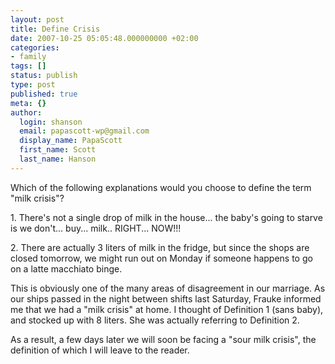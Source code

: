 ```yaml
---
layout: post
title: Define Crisis
date: 2007-10-25 05:05:48.000000000 +02:00
categories:
- family
tags: []
status: publish
type: post
published: true
meta: {}
author:
  login: shanson
  email: papascott-wp@gmail.com
  display_name: PapaScott
  first_name: Scott
  last_name: Hanson
---
```

<p>Which of the following explanations would you choose to define the term "milk crisis"?</p>
<p>1. There's not a single drop of milk in the house... the baby's going to starve is we don't... buy... milk.. RIGHT... NOW!!!</p>
<p>2. There are actually 3 liters of milk in the fridge, but since the shops are closed tomorrow, we might run out on Monday if someone happens to go on a latte macchiato binge.</p>
<p>This is obviously one of the many areas of disagreement in our marriage. As our ships passed in the night between shifts last Saturday, Frauke informed me that we had a "milk crisis" at home. I thought of Definition 1 (sans baby), and stocked up with 8 liters. She was actually referring to Definition 2.</p>
<p>As a result, a few days later we will soon be facing a "sour milk crisis", the definition of which I will leave to the reader.</p>
